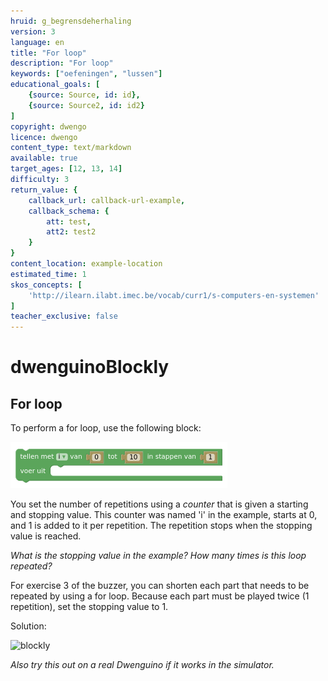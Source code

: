 ```yaml
---
hruid: g_begrensdeherhaling
version: 3
language: en
title: "For loop"
description: "For loop"
keywords: ["oefeningen", "lussen"]
educational_goals: [
    {source: Source, id: id}, 
    {source: Source2, id: id2}
]
copyright: dwengo
licence: dwengo
content_type: text/markdown
available: true
target_ages: [12, 13, 14]
difficulty: 3
return_value: {
    callback_url: callback-url-example,
    callback_schema: {
        att: test,
        att2: test2
    }
}
content_location: example-location
estimated_time: 1
skos_concepts: [
    'http://ilearn.ilabt.imec.be/vocab/curr1/s-computers-en-systemen'
]
teacher_exclusive: false
---
```

# dwenguinoBlockly
## For loop

To perform a for loop, use the following block:

![](embed/begrensdeherhaling.png "For loop")

You set the number of repetitions using a *counter* that is given a starting and stopping value. This counter was named 'i' in the example, starts at 0, and 1 is added to it per repetition. The repetition stops when the stopping value is reached.

*What is the stopping value in the example? How many times is this loop repeated?*

For exercise 3 of the buzzer, you can shorten each part that needs to be repeated by using a for loop. Because each part must be played twice (1 repetition), set the stopping value to 1.

Solution:

![blockly](@learning-object/begrensdeherhaling_m/nl/3)

*Also try this out on a real Dwenguino if it works in the simulator.*